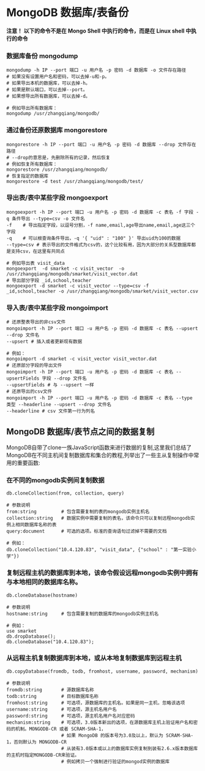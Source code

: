 
# MongoDB 数据库/表备份

 **注意！ 以下的命令不是在 Mongo Shell 中执行的命令，而是在 Linux shell 中执行的命令**
### 数据库备份 mongodump
```
mongodump -h IP --port 端口 -u 用户名 -p 密码 -d 数据库 -o 文件存在路径 
# 如果没有设置用户名和密码，可以去掉-u和-p。
# 如果导出本机的数据库，可以去掉-h。	
# 如果是默认端口，可以去掉--port。
# 如果想导出所有数据库，可以去掉-d。
	
# 例如导出所有数据库：
mongodump /usr/zhangqiang/mongodb/
```
### 通过备份还原数据库	mongorestore
```
mongorestore -h IP --port 端口 -u 用户名 -p 密码 -d 数据库 --drop 文件存在路径
# --drop的意思是，先删除所有的记录，然后恢复
# 例如恢复所有数据库：	
mongorestore /usr/zhangqiang/mongodb/	
# 恢复指定的数据库
mongorestore -d test /usr/zhangqiang/mongodb/test/
```
### 导出表/表中某些字段  mongoexport
```
mongoexport -h IP --port 端口 -u 用户名 -p 密码 -d 数据库 -c 表名 -f 字段 -q 条件导出 --type=csv -o 文件名
-f    # 导出指定字段，以逗号分割，-f name,email,age导出name,email,age这三个字段
-q    # 可以根查询条件导出，-q '{ "uid" : "100" }' 导出uid为100的数据	
--type=csv # 表示导出的文件格式为csv的，这个比较有用，因为大部分的关系型数据库都是支持csv，在这里有共同点

# 例如导出表 visit_data
mongoexport  -d smarket -c visit_vector  -o /usr/zhangqiang/mongodb/smarket/visit_vector.dat	
# 导出部分字段 _id,school,teacher
mongoexport -d smarket -c visit_vector --type=csv -f _id,school,teacher -o /usr/zhangqiang/mongodb/smarket/visit_vector.csv
```
### 导入表/表中某些字段  mongoimport
```
# 还原整表导出的非csv文件
mongoimport -h IP --port 端口 -u 用户名 -p 密码 -d 数据库 -c 表名 --upsert --drop 文件名
--upsert # 插入或者更新现有数据

# 例如：
mongoimport -d smarket -c visit_vector visit_vector.dat
# 还原部分字段的导出文件
mongoimport -h IP --port 端口 -u 用户名 -p 密码 -d 数据库 -c 表名 --upsertFields 字段 --drop 文件名  
--upsertFields # 与 --upsert 一样
# 还原导出的csv文件
mongoimport -h IP --port 端口 -u 用户名 -p 密码 -d 数据库 -c 表名 --type 类型 --headerline --upsert --drop 文件名
--headerline # csv 文件第一行为列名
```
	

##	MongoDB 数据库/表节点之间的数据复制 	  

 MongoDB自带了clone一族JavaScript函数来进行数据的复制,这里我们总结了MongoDB在不同主机间复制数据库和集合的教程,列举出了一些主从复制操作中常用的重要函数:

### 在不同的mongodb实例间复制数据
```
db.cloneCollection(from, collection, query)

# 参数说明
from:string  		# 包含需要复制的表的mongodb实例主机名
collection:string   # 数据实例中需要复制的表名，该命令只可以复制远程mongodb实例上相同数据库名称的表
query:document 		# 可选的选项。标准的查询语句过滤掉不需要的文档
		
# 例如：
db.cloneCollection("10.4.120.83", "visit_data", {"school" : "第一实验小学"})
```
### 复制远程主机的数据库到本地，该命令假设远程mongodb实例中拥有与本地相同的数据库名称。
```
db.cloneDatabase(hostname)

# 参数说明
hostname:string  	# 包含需要复制的数据库的mongodb实例主机名
			
# 例如：
use smarket
db.dropDatabase();
db.cloneDatabase("10.4.120.83");
```
### 从远程主机复制数据库到本地，或从本地复制数据库到远程主机
```	
db.copyDatabase(fromdb, todb, fromhost, username, password, mechanism)
		
# 参数说明
fromdb:string  		# 源数据库名称
todb:string  		# 目标数据库名称
fromhost:string  	# 可选项，源数据库的主机名。如果是同一主机，忽略该选项
username:string  	# 可选项，源主机名用户名
password:string  	# 可选项，源主机名用户名对应密码
mechanism:string	# 可选项，3.0版本新出的选项，在源数据库主机上验证用户名和密码的机制。MONGODB-CR 或者 SCRAM-SHA-1，
					# 如果 MongoDB 的版本号为3.0及以上，默认为 SCRAM-SHA-1，否则默认为 MONGODB-CR
					# 从装有3.0版本或以上的数据库实例复制到装有2.6.x版本数据库的主机时指定MONGODB-CR来验证。
					# 例如拷贝一个强制进行验证的mongod实例的数据库

```
